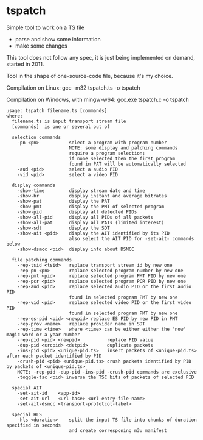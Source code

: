 # tspatch

Simple tool to work on a TS file
- parse and show some information
- make some changes

This tool does not follow any spec, it is just being implemented on demand, started in 2011.

Tool in the shape of one-source-code file, because it's my choice.
 
Compilation on Linux:
gcc -m32 tspatch.ts -o tspatch

Compilation on Windows, with mingw-w64:
gcc.exe tspatch.c -o tspatch


    usage: tspatch filename.ts [commands]
    where:
      filename.ts is input transport stream file
      [commands]  is one or several out of

      selection commands
        -pn <pn>           select a program with program number
                           NOTE: some display and patching commands
                           require a program selection;
                           if none selected then the first program
                           found in PAT will be automatically selected
        -aud <pid>         select a audio PID
        -vid <pid>         select a video PID

      display commands
        -show-time         display stream date and time
        -show-br           display instant and average bitrates
        -show-pat          display the PAT
        -show-pmt          display the PMT of selected program
        -show-pid          display all detected PIDs
        -show-all-pid      display all PIDs of all packets
        -show-all-pat      display all PATs (limited interest)
        -show-sdt          display the SDT
        -show-ait <pid>    display the AIT identified by its PID
                           also select the AIT PID for -set-ait- commands below
        -show-dsmcc <pid>  display info about DSMCC

      file patching commands
        -rep-tsid <tsid>   replace transport stream id by new one
        -rep-pn <pn>       replace selected program number by new one
        -rep-pmt <pid>     replace selected program PMT PID by new one
        -rep-pcr <pid>     replace selected program PCR PID by new one
        -rep-aud <pid>     replace selected audio PID or the first audio PID
                           found in selected program PMT by new one
        -rep-vid <pid>     replace selected video PID or the first video PID
                           found in selected program PMT by new one
        -rep-es-pid <pid> <newpid> replace ES PID by new PID in PMT
        -rep-prov <name>   replace provider name in SDT
        -rep-time <time>   where <time> can be either either the 'now' magic word or a year number
        -rep-pid <pid> <newpid>          replace PID value
        -dup-pid <srcpid> <dstpid>       duplicate packets
        -ins-pid <pid> <unique-pid.ts>   insert packets of <unique-pid.ts> after each packet identified by PID
        -crush-pid <pid> <unique-pid.ts> crush packets identified by PID by packets of <unique-pid.ts>
        NOTE: -rep-pid -dup-pid -ins-pid -crush-pid commands are exclusive
        -toggle-tsc <pid> inverse the TSC bits of packets of selected PID

      special AIT
        -set-ait-id    <app-id>
        -set-ait-url   <url-base> <url-entry-file-name>
        -set-ait-dsmcc <transport-prototcol-label>

      special HLS
        -hls <duration>    split the input TS file into chunks of duration specified in seconds
                           and create corresponing m3u manifest
